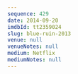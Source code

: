 ```yaml
---
sequence: 429
date: 2014-09-20
imdbId: tt2359024
slug: blue-ruin-2013
venue: null
venueNotes: null
medium: Netflix
mediumNotes: null
---
```

